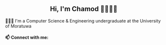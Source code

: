 <h2 align="center">Hi, I'm Chamod 👋👨🏻‍💻</h2>
<p>👨🏻‍🎓 I'm a Computer Science & Engineering undergraduate at the University of Moratuwa </p>
<h4>📫 Connect with me: </h4>





<!--
**chamodmadhusanka/chamodmadhusanka** is a ✨ _special_ ✨ repository because its `README.md` (this file) appears on your GitHub profile.

Here are some ideas to get you started:

- 🔭 I’m currently working on ...
- 🌱 I’m currently learning ...
- 👯 I’m looking to collaborate on ...
- 🤔 I’m looking for help with ...
- 💬 Ask me about ...
- 📫 How to reach me: ...
- 😄 Pronouns: ...
- ⚡ Fun fact: ...
-->
